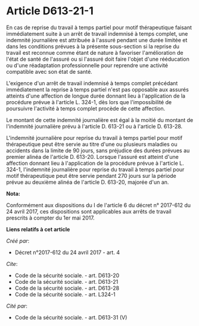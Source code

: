 # Article D613-21-1

En cas de reprise du travail à temps partiel pour motif thérapeutique faisant immédiatement suite à un arrêt de travail
indemnisé à temps complet, une indemnité journalière est attribuée à l'assuré pendant une durée limitée et dans les
conditions prévues à la présente sous-section si la reprise du travail est reconnue comme étant de nature à favoriser
l'amélioration de l'état de santé de l'assuré ou si l'assuré doit faire l'objet d'une rééducation ou d'une réadaptation
professionnelle pour reprendre une activité compatible avec son état de santé.

L'exigence d'un arrêt de travail indemnisé à temps complet précédant immédiatement la reprise à temps partiel n'est pas
opposable aux assurés atteints d'une affection de longue durée donnant lieu à l'application de la procédure prévue à
l'article L. 324-1, dès lors que l'impossibilité de poursuivre l'activité à temps complet procède de cette affection.

Le montant de cette indemnité journalière est égal à la moitié du montant de l'indemnité journalière prévu à l'article D.
613-21 ou à l'article D. 613-28.

L'indemnité journalière pour reprise du travail à temps partiel pour motif thérapeutique peut être servie au titre d'une ou
plusieurs maladies ou accidents dans la limite de 90 jours, sans préjudice des durées prévues au premier alinéa de l'article
D. 613-20. Lorsque l'assuré est atteint d'une affection donnant lieu à l'application de la procédure prévue à l'article L.
324-1, l'indemnité journalière pour reprise du travail à temps partiel pour motif thérapeutique peut être servie pendant 270
jours sur la période prévue au deuxième alinéa de l'article D. 613-20, majorée d'un an.

**Nota:**

Conformément aux dispositions du I de l'article 6 du décret n° 2017-612 du 24 avril 2017, ces dispositions sont applicables
aux arrêts de travail prescrits à compter du 1er mai 2017.

**Liens relatifs à cet article**

_Créé par_:

  - Décret n°2017-612 du 24 avril 2017 - art. 4

_Cite_:

  - Code de la sécurité sociale. - art. D613-20
  - Code de la sécurité sociale. - art. D613-21
  - Code de la sécurité sociale. - art. D613-28
  - Code de la sécurité sociale. - art. L324-1

_Cité par_:

  - Code de la sécurité sociale. - art. D613-31 (V)
